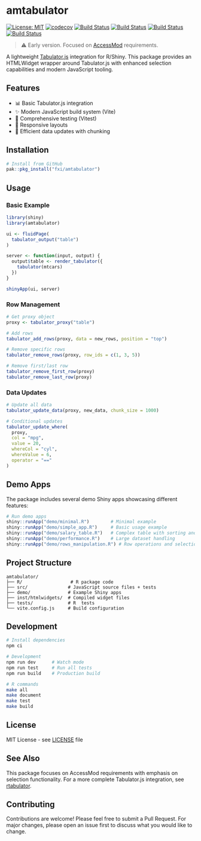 # amtabulator



[![License: MIT](https://img.shields.io/badge/License-MIT-yellow.svg)](https://opensource.org/licenses/MIT)
[![codecov](https://codecov.io/gh/fxi/amtabulator/graph/badge.svg?token=C17WBKIA84)](https://codecov.io/gh/fxi/amtabulator)
[![Build Status](https://github.com/fxi/amtabulator/actions/workflows/js_test_coverage.yaml/badge.svg?branch=main)](https://github.com/fxi/amtabulator/)
[![Build Status](https://github.com/fxi/amtabulator/actions/workflows/r_check.yaml/badge.svg?branch=main)](https://github.com/fxi/amtabulator/)
[![Build Status](https://github.com/fxi/amtabulator/actions/workflows/r_pkgdown.yaml/badge.svg?branch=main)](https://github.com/fxi/amtabulator/)
[![Build Status](https://github.com/fxi/amtabulator/actions/workflows/r_test_coverage.yaml/badge.svg?branch=main)](https://github.com/fxi/amtabulator/)


> ⚠️ Early version. Focused on [AccessMod](https://github.com/unige-geohealth/accessmod) requirements. 

A lightweight [Tabulator.js](http://tabulator.info/) integration for R/Shiny. This package provides an HTMLWidget wrapper around Tabulator.js with enhanced selection capabilities and modern JavaScript tooling.

## Features

- 📊 Basic Tabulator.js integration
- ✨ Modern JavaScript build system (Vite)
- 🧪 Comprehensive testing (Vitest)
- 📱 Responsive layouts
- 🔄 Efficient data updates with chunking

## Installation

```r
# Install from GitHub
pak::pkg_install("fxi/amtabulator")
```

## Usage

### Basic Example

```r
library(shiny)
library(amtabulator)

ui <- fluidPage(
  tabulator_output("table")
)

server <- function(input, output) {
  output$table <- render_tabulator({
    tabulator(mtcars)
  })
}

shinyApp(ui, server)
```


### Row Management

```r
# Get proxy object
proxy <- tabulator_proxy("table")

# Add rows
tabulator_add_rows(proxy, data = new_rows, position = "top")

# Remove specific rows
tabulator_remove_rows(proxy, row_ids = c(1, 3, 5))

# Remove first/last row
tabulator_remove_first_row(proxy)
tabulator_remove_last_row(proxy)
```

### Data Updates

```r
# Update all data
tabulator_update_data(proxy, new_data, chunk_size = 1000)

# Conditional updates
tabulator_update_where(
  proxy,
  col = "mpg",
  value = 20,
  whereCol = "cyl",
  whereValue = 6,
  operator = "=="
)
```

## Demo Apps

The package includes several demo Shiny apps showcasing different features:

```r
# Run demo apps
shiny::runApp("demo/minimal.R")        # Minimal example
shiny::runApp("demo/simple_app.R")     # Basic usage example
shiny::runApp("demo/salary_table.R")   # Complex table with sorting and filtering
shiny::runApp("demo/performance.R")    # Large dataset handling
shiny::runApp("demo/rows_manipulation.R") # Row operations and selection
```

## Project Structure

```
amtabulator/
├── R/                  # R package code
├── src/               # JavaScript source files + tests
├── demo/              # Example Shiny apps
├── inst/htmlwidgets/  # Compiled widget files
├── tests/             # R  tests
└── vite.config.js     # Build configuration
```

## Development

```bash
# Install dependencies
npm ci

# Development
npm run dev      # Watch mode
npm run test     # Run all tests
npm run build    # Production build

# R commands
make all 
make document
make test
make build
```

## License

MIT License - see [LICENSE](LICENSE) file

## See Also

This package focuses on AccessMod requirements with emphasis on selection functionality. For a more complete Tabulator.js integration, see [rtabulator](https://github.com/eoda-dev/rtabulator).


## Contributing

Contributions are welcome! Please feel free to submit a Pull Request. For major changes, please open an issue first to discuss what you would like to change.


